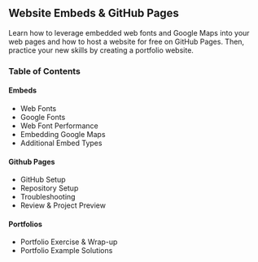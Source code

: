 ## Website Embeds & GitHub Pages
Learn how to leverage embedded web fonts and Google Maps into your web pages and how to host a website for free on GitHub Pages. Then, practice your new skills by creating a portfolio website.

### Table of Contents
#### Embeds
- Web Fonts
- Google Fonts
- Web Font Performance
- Embedding Google Maps
- Additional Embed Types

#### Github Pages
- GitHub Setup
- Repository Setup
- Troubleshooting
- Review & Project Preview

#### Portfolios
- Portfolio Exercise & Wrap-up
- Portfolio Example Solutions

